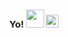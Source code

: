 ### Yo! <img src="https://cdn.frankerfacez.com/emoticon/675577/4" width=32 height=32> <img src="https://cdn.frankerfacez.com/emoticon/288271/2" width=23 height=23> 
